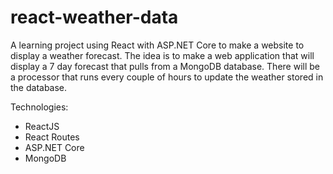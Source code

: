 # react-weather-data
A learning project using React with ASP.NET Core to make a website to display a weather forecast. The idea is to make a web application that will display a 7 day forecast that pulls from a MongoDB database. There will be a processor that runs every couple of hours to update the weather stored in the database.

Technologies:
- ReactJS
- React Routes
- ASP.NET Core
- MongoDB
